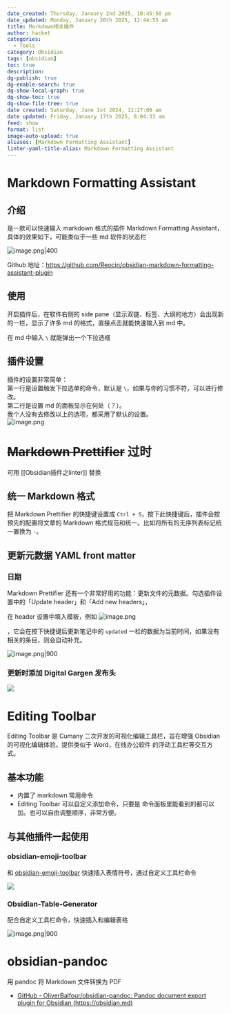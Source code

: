 ```yaml
---
date_created: Thursday, January 2nd 2025, 10:45:50 pm
date_updated: Monday, January 20th 2025, 12:44:55 am
title: Markdown相关插件
author: hacket
categories:
  - Tools
category: Obsidian
tags: [obsidian]
toc: true
description: 
dg-publish: true
dg-enable-search: true
dg-show-local-graph: true
dg-show-toc: true
dg-show-file-tree: true
date created: Saturday, June 1st 2024, 11:27:00 am
date updated: Friday, January 17th 2025, 8:04:33 am
feed: show
format: list
image-auto-upload: true
aliases: [Markdown Formatting Assistant]
linter-yaml-title-alias: Markdown Formatting Assistant
---
```


# Markdown Formatting Assistant

## 介绍

是一款可以快速输入 markdown 格式的插件 Markdown Formatting Assistant，具体的效果如下，可能类似于一些 md 软件的状态栏

![image.png|400](https://raw.githubusercontent.com/hacket/ObsidianOSS/master/obsidian/20240222205323.png)

Github 地址：<https://github.com/Reocin/obsidian-markdown-formatting-assistant-plugin>

## 使用

开启插件后，在软件右侧的 side pane（显示双链、标签、大纲的地方）会出现新的一栏，显示了许多 md 的格式，直接点击就能快速输入到 md 中。

在 md 中输入 `\` 就能弹出一个下拉选框

## 插件设置

插件的设置非常简单：\
第一行是设置触发下拉选单的命令，默认是 `\`，如果与你的习惯不符，可以进行修改。\
第二行是设置 md 的面板显示在何处（？）。\
我个人没有去修改以上的选项，都采用了默认的设置。\
![image.png](https://raw.githubusercontent.com/hacket/ObsidianOSS/master/obsidian/20250102205902.png)

# ~~Markdown Prettifier~~ 过时

可用 [[Obsidian插件之linter]] 替换

## 统一 Markdown 格式

把 Markdown Prettifier 的快捷键设置成 `Ctrl + S`，按下此快捷键后，插件会按预先的配置将文章的 Markdown 格式规范和统一。比如将所有的无序列表标记统一置换为 `-`。

## 更新元数据 YAML front matter

### 日期

Markdown Prettifier 还有一个非常好用的功能：更新文件的元数据。勾选插件设置中的「Update header」和「Add new headers」，

在 header 设置中填入模板，例如 ![image.png](https://raw.githubusercontent.com/hacket/ObsidianOSS/master/obsidian/202501170800675.png)

，它会在按下快捷键后更新笔记中的 `updated` 一栏的数据为当前时间，如果没有相关的条目，则会自动补充。

![image.png|900 ](https://raw.githubusercontent.com/hacket/ObsidianOSS/master/obsidian202403120850580.png)

### 更新时添加 Digital Gargen 发布头

![](https://raw.githubusercontent.com/hacket/ObsidianOSS/master/obsidian/202412232337767.png)

# Editing Toolbar

Editing Toolbar 是 Cumany 二次开发的可视化编辑工具栏，旨在增强 Obsidian 的可视化编辑体验。提供类似于 Word，在线办公软件 的浮动工具栏等交互方式。

## 基本功能

- 内置了 markdown 常用命令
- Editing Toolbar 可以自定义添加命令，只要是 命令面板里能看到的都可以加。也可以自由调整顺序，非常方便。

## 与其他插件一起使用

### obsidian-emoji-toolbar

和 [obsidian-emoji-toolbar](https://pkmer.cn/Pkmer-Docs/10-obsidian/obsidian%E7%A4%BE%E5%8C%BA%E6%8F%92%E4%BB%B6/obsidian-emoji-toolbar) 快速插入表情符号，通过自定义工具栏命令

![](https://ghproxy.com/https://raw.githubusercontent.com/cumany/cumany/main/pic/202209092001600.gif)

### Obsidian-Table-Generator

配合自定义工具栏命令，快速插入和编辑表格

![image.png|900](https://raw.githubusercontent.com/hacket/ObsidianOSS/master/obsidian202403070036245.png)

# obsidian-pandoc

用 pandoc 将 Markdown 文件转换为 PDF

- [GitHub - OliverBalfour/obsidian-pandoc: Pandoc document export plugin for Obsidian (https://obsidian.md)](https://github.com/OliverBalfour/obsidian-pandoc)

